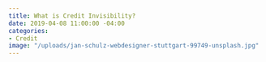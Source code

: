 ```yaml
---
title: What is Credit Invisibility?
date: 2019-04-08 11:00:00 -04:00
categories:
- Credit
image: "/uploads/jan-schulz-webdesigner-stuttgart-99749-unsplash.jpg"
---
```


